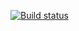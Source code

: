 [![Build status](https://ci.appveyor.com/api/projects/status/rl0bqtymt0g3lou0?svg=true)](https://ci.appveyor.com/project/AlexandraOwl/selenium11)